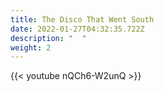 ```yaml
---
title: The Disco That Went South
date: 2022-01-27T04:32:35.722Z
description: "  "
weight: 2
---
```

{{< youtube nQCh6-W2unQ >}}